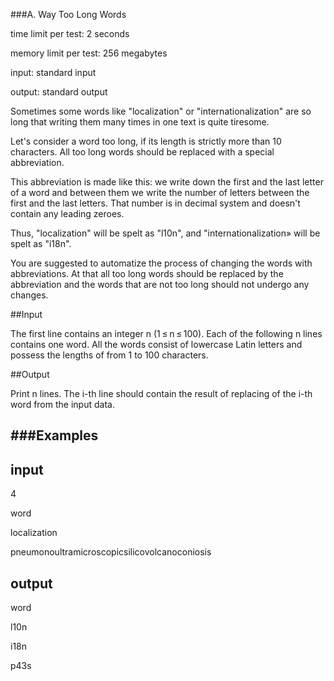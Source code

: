 ###A. Way Too Long Words

time limit per test: 2 seconds

memory limit per test: 256 megabytes

input: standard input

output: standard output

Sometimes some words like "localization" or "internationalization" are so long that writing them many times in one text is quite tiresome.

Let's consider a word too long, if its length is strictly more than 10 characters. All too long words should be replaced with a special abbreviation.

This abbreviation is made like this: we write down the first and the last letter of a word and between them we write the number of letters between the first and the last letters. That number is in decimal system and doesn't contain any leading zeroes.

Thus, "localization" will be spelt as "l10n", and "internationalization» will be spelt as "i18n".

You are suggested to automatize the process of changing the words with abbreviations. At that all too long words should be replaced by the abbreviation and the words that are not too long should not undergo any changes.

##Input

The first line contains an integer n (1 ≤ n ≤ 100). Each of the following n lines contains one word. All the words consist of lowercase Latin letters and possess the lengths of from 1 to 100 characters.

##Output

Print n lines. The i-th line should contain the result of replacing of the i-th word from the input data.

###Examples
--------------------------------------------------
input
-------------------------------------------------
4

word

localization

pneumonoultramicroscopicsilicovolcanoconiosis

output
-------------------------------------------------
word

l10n

i18n

p43s

